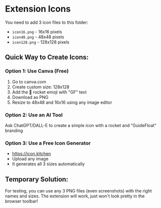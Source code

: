 # Extension Icons

You need to add 3 icon files to this folder:

- `icon16.png` - 16x16 pixels
- `icon48.png` - 48x48 pixels  
- `icon128.png` - 128x128 pixels

## Quick Way to Create Icons:

### Option 1: Use Canva (Free)
1. Go to canva.com
2. Create custom size: 128x128
3. Add the 🚀 rocket emoji with "GF" text
4. Download as PNG
5. Resize to 48x48 and 16x16 using any image editor

### Option 2: Use an AI Tool
Ask ChatGPT/DALL-E to create a simple icon with a rocket and "GuideFloat" branding

### Option 3: Use a Free Icon Generator
- https://icon.kitchen
- Upload any image
- It generates all 3 sizes automatically

## Temporary Solution:

For testing, you can use any 3 PNG files (even screenshots) with the right names and sizes.
The extension will work, just won't look pretty in the browser toolbar!

